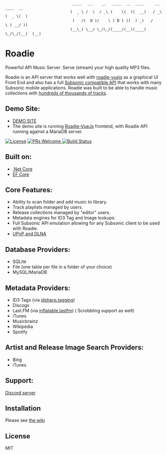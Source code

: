 

                                  ____   __    __   ____  __  ____     __   ____  __  
                                 (  _ \ /  \  / _\ (    \(  )(  __)   / _\ (  _ \(  ) 
                                  )   /(  O )/    \ ) D ( )(  ) _)   /    \ ) __/ )(  
                                 (__\_) \__/ \_/\_/(____/(__)(____)  \_/\_/(__)  (__) 


 
Roadie
======
Powerful API Music Server. Serve (stream) your high quality MP3 files.

Roadie is an API server that works well with [roadie-vuejs](https://github.com/sphildreth/roadie-vuejs) as a graphical UI Front End and also has a full [Subsonic compatible API](http://www.subsonic.org/pages/apps.jsp) that works with many Subsonic mobile applications. Roadie was built to be able to handle music collections with [hundreds of thousands of tracks](http://www.redferret.net/?page_id=38781).

Demo Site:
---------
* [DEMO SITE](https://www.roadie.rocks/)
* The demo site is running  [Roadie-VueJs](https://github.com/sphildreth/roadie-vuejs) frontend, with Roadie API running against a MariaDB server.

[![License](https://img.shields.io/badge/License-MIT-blue.svg)](https://opensource.org/licenses/MIT)
<a target="_blank" href="https://github.com/sphildreth/roadie/pulls">
    <img src="https://img.shields.io/badge/PRs-welcome-brightgreen.svg" alt="PRs Welcome" />
</a>
[![Build Status](https://travis-ci.org/sphildreth/roadie.svg?branch=master)](https://travis-ci.org/sphildreth/roadie)



Built on:
---------
* [.Net Core](https://docs.microsoft.com/en-us/dotnet/core/)
* [EF Core](https://docs.microsoft.com/en-us/ef/core/)

Core Features:
---------
* Ability to scan folder and add music to library.
* Track playlists managed by users.
* Release collections managed by "editor" users.
* Metadata engines for ID3 Tag and Image lookups.
* Full Subsonic API emulation allowing for any Subsonic client to be used with Roadie.
* [UPnP and DLNA](https://github.com/sphildreth/roadie/wiki/DLNA)

Database Providers:
---------
* SQLite
* File (one table per file in a folder of your choice)
* MySQL/MariaDB

Metadata Providers:
---------
* ID3 Tags (via [idsharp.tagging](https://github.com/RandallFlagg/IdSharpCore))
* Discogs
* Last.FM (via [inflatable.lastfm](https://github.com/inflatablefriends/lastfm)) ( Scrobbling support as well)
* iTunes
* Musicbrainz
* Wikipedia
* Spotify

Artist and Release Image Search Providers:
---------
* Bing
* iTunes

Support:
------------
[Discord server](https://discord.gg/pZyznJN)

Installation
------------
Please see [the wiki](https://github.com/sphildreth/roadie-dotnetcore/wiki)

License
-------
MIT

